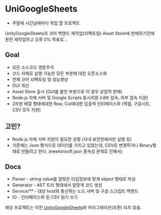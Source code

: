 # UniGoogleSheets

 - 주말에 시간날때마다 작업 할 프로젝트
 
 UnityGoogleSheets의 코어 백엔드 재작업(리팩토링)
 Asset Store에 판매하기전에 완전 재작업하고 오류 0% 목표로 ..
  

## Goal
 - 모든 소스코드 영문주석 
 - 코드 자체로 실행 가능한 모든 부분에 대한 오픈소스화 
 - 전체 코어 리팩토링 및 성능향상
 - GUI 개선 
 - Asset Store 출시 (GUI를 붙인 부분으로 이 경우 상업적 판매)
 - Node.js 자체 서버 및 Google Scripts 동시지원 (내부 접속, 외부 접속 지원)
 - 2차원 배열 형태에대한 Row, Col에대한 입출력 인터페이스화 (엑셀, 구글시트, CSV 모두 지원)
 
## 고민? 
 - Node.js 자체 서버 지원이 필요한 상황 (사내 보안망에서만 실행 등)
 - 기존에는 Json 형식으로 데이터를 가지고 있었는데, CSV로 변경하거나 Binary형태로 만들려고 한다. (newtonsoft json 종속성 문제로 인해서)


## Docs
 - Parser        - string value를 알맞은 타입정보에 맞게 object 형태로 파싱  
 - Generator     - AST 트리 형태에서 알맞게 코드 생성  
 - Service/**    - 대상 host와 통신하는 노드 서버 및 구글 스크립트 백엔드   
 - IO            - 인터페이스화 된 CSV 읽기 쓰기  
  
해당 프로젝트는 이전 [UnityGoogleSheets](https://ugs.shlife.dev)와 마이그레이션(호환) 되지 않음.
